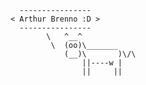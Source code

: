 ```                                      
  ----------------
< Arthur Brenno :D >
  ----------------
        \   ^__^
         \  (oo)\_______
            (__)\       )\/\
                ||----w |
                ||     ||
```
